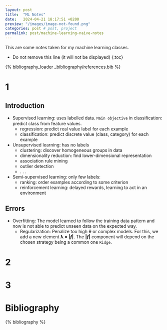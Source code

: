```yaml
---
layout: post
title:  "ML Notes"
date:   2024-04-21 18:17:51 +0200
preview: "/images/image-not-found.png"
categories: post # post, project
permalink: post/machine-learning-naive-notes
---
```


This are some notes taken for my machine learning classes.
<!-- end-abstract -->


<!-- index -->
* Do not remove this line (it will not be displayed)
{:toc}

<!-- Load all references -->
{% bibliography_loader _bibliography/references.bib %}

# 1
## Introduction 
- Supervised learning: uses labelled data. ``Main objective`` in classiﬁcation: predict class from feature values.
  - regression: predict real value label for each example
  - classification: predict discrete value (class, category) for each example
- Unsupervised learning: has no labels
  - clustering: discover homogeneous groups in data
  - dimensionality reduction: find lower-dimensional representation
  - association rule mining
  - outlier detection
  - . . .
- Semi-supervised learning: only few labels:
  - ranking: order examples according to some criterion
  - reinforcement learning: delayed rewards, learning to act in an environment

## Errors
- Overfitting: The model learned to follow the training data pattern and now is not able to predict unseen data on the expected way.
    <!-- Anyadir imatge de un seno amb ruido que segueix el propi ruido -->
    - Regularization: Penalize too high &theta; or complex models. For this, we add a new element **&lambda; &times; |*f*|**. The **|*f*|** component will depend on the chosen strategy being a common one `Ridge`.
# 2
# 3



<!-- # Images:
reference images as [image 1 ref](#img:1), [image 2 ref](#img:2), [image 3 ref](#img:3). 
{% include figure.html image="/images/image-not-found.png" 
    caption="image 1" 
    id="img:1"
%}

{% include figure.html image="/images/image-not-found.png" 
    caption="image 2" 
    id="img:2"
%}

{% include figure.html image="/images/image-not-found.png" 
    caption="image 3" 
    id="img:3"
%}

# Text:
You can write the following code as follow  `code in line`, **bold letter**, *cursiva*. 

<div class="alert alert-secondary" role="alert">
    This is an alert.
</div>

## Code:

{% highlight ruby %}
def print_hi(name)
  puts "Hi, #{name}"
end
print_hi('Tom')
#=> prints 'Hi, Tom' to STDOUT.
{% endhighlight %}

## Links
This is an external link [jekyll-docs](https://jekyllrb.com/docs/home)  
This is an external link from the bibliography [Jekyll docs][jekyll-docs]

[jekyll-docs]: https://jekyllrb.com/docs/home

# custom script example
{% render_time %}
page rendered at:
{% endrender_time %} -->

# Bibliography
<!-- We can reference the bilbiography elements {% ref ruby %} with a liquid tag. -->
{% bibliography %}